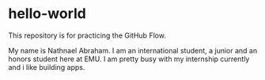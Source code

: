 # hello-world
This repository is for practicing the GitHub Flow.

My name is Nathnael Abraham. I am an international student, a junior and an honors student here at EMU. I am pretty busy with my internship currently and i like building apps.
